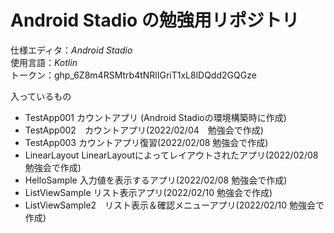 # Android Stadio の勉強用リポジトリ

仕様エディタ：*Android Stadio*<br>
使用言語：*Kotlin*<br>
トークン：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

入っているもの<br>
- TestApp001 カウントアプリ (Android Stadioの環境構築時に作成)
- TestApp002　カウントアプリ(2022/02/04　勉強会で作成)
- TestApp003 カウントアプリ復習(2022/02/08 勉強会で作成)
- LinearLayout LinearLayoutによってレイアウトされたアプリ(2022/02/08 勉強会で作成)
- HelloSample 入力値を表示するアプリ(2022/02/08 勉強会で作成)
- ListViewSample リスト表示アプリ(2022/02/10 勉強会で作成)
- ListViewSample2　リスト表示＆確認メニューアプリ(2022/02/10 勉強会で作成)

